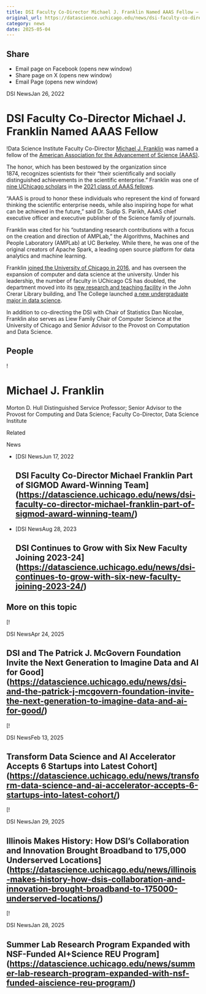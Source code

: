 ```yaml
---
title: DSI Faculty Co-Director Michael J. Franklin Named AAAS Fellow – DSI
original_url: https://datascience.uchicago.edu/news/dsi-faculty-co-director-michael-j-franklin-named-aaas-fellow
category: news
date: 2025-05-04
---
```


## Share

* Email page on Facebook (opens new window)
* Share page on X (opens new window)
* Email Page (opens new window)

<!-- Table-like structure detected -->

DSI NewsJan 26, 2022

# DSI Faculty Co-Director Michael J. Franklin Named AAAS Fellow

!Data Science Institute Faculty Co-Director [Michael J. Franklin](https://datascience.uchicago.edu/about/leadership-staff/) was named a fellow of the [American Association for the Advancement of Science (AAAS)](https://www.aaas.org/).

The honor, which has been bestowed by the organization since 1874, recognizes scientists for their “their scientifically and socially distinguished achievements in the scientific enterprise.” Franklin was one of [nine UChicago scholars](https://news.uchicago.edu/story/nine-university-chicago-scholars-named-2021-aaas-fellows) in the [2021 class of AAAS fellows](https://www.aaas.org/news/aaas-honors-outstanding-scientific-contributors-2021-aaas-fellows).

“AAAS is proud to honor these individuals who represent the kind of forward thinking the scientific enterprise needs, while also inspiring hope for what can be achieved in the future,” said Dr. Sudip S. Parikh, AAAS chief executive officer and executive publisher of the Science family of journals.

Franklin was cited for his “outstanding research contributions with a focus on the creation and direction of AMPLab,” the Algorithms, Machines and People Laboratory (AMPLab) at UC Berkeley. While there, he was one of the original creators of Apache Spark, a leading open source platform for data analytics and machine learning.

Franklin [joined the University of Chicago in 2016](https://news.uchicago.edu/story/data-science-specialist-michael-franklin-lead-computer-science-uchicago), and has overseen the expansion of computer and data science at the university. Under his leadership, the number of faculty in UChicago CS has doubled, the department moved into its [new research and teaching facility](https://news.uchicago.edu/story/wearable-tech-ai-uchicago-builds-future-computer-science) in the John Crerar Library building, and The College launched [a new undergraduate major in data science](https://news.uchicago.edu/story/new-college-data-science-major-foundations-insight-impact).

In addition to co-directing the DSI with Chair of Statistics Dan Nicolae, Franklin also serves as Liew Family Chair of Computer Science at the University of Chicago and Senior Advisor to the Provost on Computation and Data Science.

## People

<!-- Table-like structure detected -->

! 

# Michael J. Franklin

Morton D. Hull Distinguished Service Professor; Senior Advisor to the Provost for Computing and Data Science; Faculty Co-Director, Data Science Institute

Related

News

* [DSI NewsJun 17, 2022

  ## DSI Faculty Co-Director Michael Franklin Part of SIGMOD Award-Winning Team](https://datascience.uchicago.edu/news/dsi-faculty-co-director-michael-franklin-part-of-sigmod-award-winning-team/)
* [DSI NewsAug 28, 2023

  ## DSI Continues to Grow with Six New Faculty Joining 2023-24](https://datascience.uchicago.edu/news/dsi-continues-to-grow-with-six-new-faculty-joining-2023-24/)

## More on this topic

[!

DSI NewsApr 24, 2025

## DSI and The Patrick J. McGovern Foundation Invite the Next Generation to Imagine Data and AI for Good](https://datascience.uchicago.edu/news/dsi-and-the-patrick-j-mcgovern-foundation-invite-the-next-generation-to-imagine-data-and-ai-for-good/)
[!

DSI NewsFeb 13, 2025

## Transform Data Science and AI Accelerator Accepts 6 Startups into Latest Cohort](https://datascience.uchicago.edu/news/transform-data-science-and-ai-accelerator-accepts-6-startups-into-latest-cohort/)
[!

DSI NewsJan 29, 2025

## Illinois Makes History: How DSI’s Collaboration and Innovation Brought Broadband to 175,000 Underserved Locations](https://datascience.uchicago.edu/news/illinois-makes-history-how-dsis-collaboration-and-innovation-brought-broadband-to-175000-underserved-locations/)
[!

DSI NewsJan 28, 2025

## Summer Lab Research Program Expanded with NSF-Funded AI+Science REU Program](https://datascience.uchicago.edu/news/summer-lab-research-program-expanded-with-nsf-funded-aiscience-reu-program/)